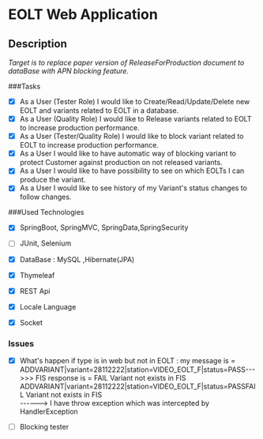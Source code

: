 # EOLT  Web Application

## Description 
*Target is to replace paper version of ReleaseForProduction document  to dataBase with APN blocking feature.*

###Tasks
-[x] As a User (Tester Role) I would like to Create/Read/Update/Delete new EOLT and variants related to EOLT  in a database.
-[x] As a User (Quality Role) I would like to Release variants related to EOLT to increase production performance. 
-[x] As a User (Tester/Quality Role) I would like to block variant related to EOLT to increase production performance.
-[x] As a User I would like to have automatic way of  blocking variant to protect Customer against production on not released variants.
-[x] As a User I would like to have possibility to see on which EOLTs I can produce the variant.     
-[x] As a User I would like to see history of my Variant's status changes  to follow changes.

###Used Technologies
- [x] SpringBoot, SpringMVC, SpringData,SpringSecurity
- [ ] JUnit, Selenium  
- [x] DataBase : MySQL ,Hibernate(JPA)
- [x] Thymeleaf
- [x] REST Api
- [x] Locale Language
- [x] Socket 


### Issues 
- [x] What's happen if type is in web but not in EOLT  : my message is = ADDVARIANT|variant=28112222|station=VIDEO_EOLT_F|status=PASS--->>> FIS response is = FAIL Variant not exists in FIS
     ADDVARIANT|variant=28112222|station=VIDEO_EOLT_F|status=PASSFAIL Variant not exists in FIS  
     ------> I have throw exception which was intercepted by HandlerException
- [ ] Blocking tester 
   
     
     
